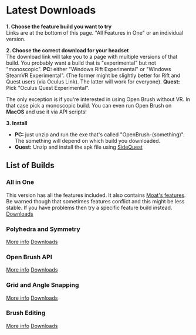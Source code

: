 # Latest Downloads

**1. Choose the feature build you want to try**  
Links are at the bottom of this page. "All Features in One" or an individual version.

**2. Choose the correct download for your headset**  
The download link will take you to a page with multiple versions of that build. You probably want a build that is "experimental" but not "monoscopic". **PC:** either "Windows Rift Experimental" or "Windows SteamVR Experimental". \(The former might be slightly better for Rift and Quest users \(via Oculus Link\). The latter will work for everyone\). **Quest:** Pick "Oculus Quest Experimental".

The only exception is if you're interested in using Open Brush without VR. In that case pick a monoscopic build. You can even run Open Brush on **MacOS** and use it via API scripts!

**3. Install**

* **PC:** just unzip and run the exe that's called "OpenBrush-\(something\)". The something will depend on which build you downloaded.
* **Quest:** Unzip and install the apk file using [SideQuest](https://sidequestvr.com/setup-howto) 

## List of Builds

### All in One

This version has all the features included. It also contains [Moat's features](../moats-experimental-builds.md). Be warned though that sometimes features conflict and this might be less stable. If you have problems then try a specific feature build instead.  [Downloads](https://nightly.link/IxxyXR/open-brush/workflows/build/integration)

### Polyhedra and Symmetry

[More info](polyhedra-and-symmetry.md)    [Downloads](https://nightly.link/IxxyXR/open-brush/workflows/build/features%2Fsymmetry)

### Open Brush API

[More info](open-brush-api/)    [Downloads](https://nightly.link/IxxyXR/open-brush/workflows/build/features%2Fhttp-api)

### Grid and Angle Snapping

[More info](grid-and-angle-snapping.md)    [Downloads](https://nightly.link/IxxyXR/open-brush/workflows/build/features%2Fsnapping)

### Brush Editing

[More info](brush-editing.md)    [Downloads](https://nightly.link/IxxyXR/open-brush/workflows/build/features%2Fbrush-editing)

